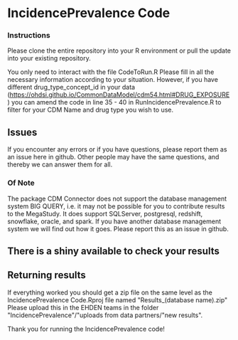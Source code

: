 
# IncidencePrevalence Code

### Instructions
Please clone the entire repository into your R environment or pull the update into your existing repository.

You only need to interact with the file CodeToRun.R
Please fill in all the necessary information according to your situation. 
However, if you have different drug_type_concept_id in your data (https://ohdsi.github.io/CommonDataModel/cdm54.html#DRUG_EXPOSURE) you can amend the code in line 35 - 40 in RunIncidencePrevalence.R to filter for your CDM Name and drug type you wish to use.


## Issues

If you encounter any errors or if you have questions, please report them as an issue here in github. 
Other people may have the same questions, and thereby we can answer them for all. 

### Of Note
The package CDM Connector does not support the database management system BIG QUERY, i.e. it may not be possible for you to contribute results to the MegaStudy. 
It does support SQLServer, postgresql, redshift, snowflake, oracle, and spark. 
If you have another database management system we will find out how it goes. Please report this as an issue in github.

## There is a shiny available to check your results

## Returning results

If everything worked you should get a zip file on the same level as the IncidencePrevalence Code.Rproj file named "Results_(database name).zip"
Please upload this in the EHDEN teams in the folder "IncidencePrevalence"/"uploads from data partners/"new results".

Thank you for running the IncidencePrevalence code!


